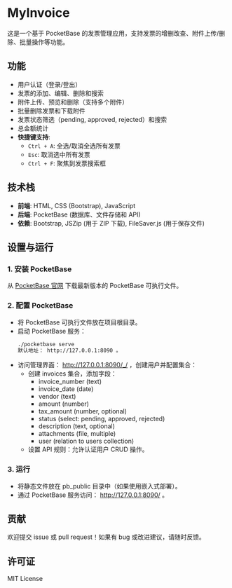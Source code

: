 # MyInvoice

这是一个基于 PocketBase 的发票管理应用，支持发票的增删改查、附件上传/删除、批量操作等功能。

## 功能

- 用户认证（登录/登出）
- 发票的添加、编辑、删除和搜索
- 附件上传、预览和删除（支持多个附件）
- 批量删除发票和下载附件
- 发票状态筛选（pending, approved, rejected）和搜索
- 总金额统计
- **快捷键支持**:
  - `Ctrl + A`: 全选/取消全选所有发票
  - `Esc`: 取消选中所有发票
  - `Ctrl + F`: 聚焦到发票搜索框

## 技术栈

- **前端**: HTML, CSS (Bootstrap), JavaScript
- **后端**: PocketBase (数据库、文件存储和 API)
- **依赖**: Bootstrap, JSZip (用于 ZIP 下载), FileSaver.js (用于保存文件)

## 设置与运行

### 1. 安装 PocketBase
从 [PocketBase 官网](https://pocketbase.io/docs/getting-started/) 下载最新版本的 PocketBase 可执行文件。

### 2. 配置 PocketBase
- 将 PocketBase 可执行文件放在项目根目录。
- 启动 PocketBase 服务：
  ```bash
  ./pocketbase serve
  默认地址： http://127.0.0.1:8090 。

- 访问管理界面： http://127.0.0.1:8090/_/ ，创建用户并配置集合：
  - 创建 invoices 集合，添加字段：
    - invoice_number (text)
    - invoice_date (date)
    - vendor (text)
    - amount (number)
    - tax_amount (number, optional)
    - status (select: pending, approved, rejected)
    - description (text, optional)
    - attachments (file, multiple)
    - user (relation to users collection)
  - 设置 API 规则：允许认证用户 CRUD 操作。
### 3. 运行
- 将静态文件放在 pb_public 目录中（如果使用嵌入式部署）。
- 通过 PocketBase 服务访问： http://127.0.0.1:8090/ 。

## 贡献
欢迎提交 issue 或 pull request！如果有 bug 或改进建议，请随时反馈。

## 许可证
MIT License
